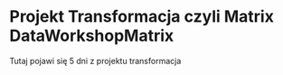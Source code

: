 # Projekt Transformacja czyli Matrix DataWorkshopMatrix

Tutaj pojawi się 5 dni z projektu transformacja 
